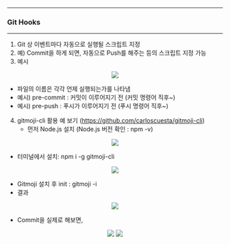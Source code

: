 -----
### Git Hooks
-----
1. Git 상 이벤트마다 자동으로 실행될 스크립트 지정
2. 예) Commit을 하게 되면, 자동으로 Push를 해주는 등의 스크립트 지정 가능
3. 예시
<div align="center">
<img src="https://github.com/sooyounghan/Git-Github/assets/34672301/148ebd87-fc04-4e73-8743-1924d82a9f35">
</div>

   - 파일의 이름은 각각 언제 실행되는가를 나타냄
   - 예시) pre-commit : 커밋이 이루어지기 전 (커밋 명령어 직후~)
   - 예시) pre-push : 푸시가 이루어지기 전 (푸시 명령어 직후~)

4. gitmoji-cli 활용 예 보기 (https://github.com/carloscuesta/gitmoji-cli)
   - 먼저 Node.js 설치 (Node.js 버전 확인 : npm -v)
<div align="center">
<img src="https://github.com/sooyounghan/Git-Github/assets/34672301/0494b142-20ef-49b5-bac8-a1350037c83d">
</div>

   - 터미널에서 설치: npm i -g gitmoji-cli
<div align="center">
<img src="https://github.com/sooyounghan/Git-Github/assets/34672301/6d1d6c3c-3885-467f-9929-1657aa7cc622">
</div>

   - Gitmoji 설치 후 init : gitmoji -i
   - 결과
<div align="center">
<img src="https://github.com/sooyounghan/Git-Github/assets/34672301/329f8848-e1d8-409a-849b-3a877b90b2a5">
</div>

   - Commit을 실제로 해보면,
<div align="center">
<img src="https://github.com/sooyounghan/Git-Github/assets/34672301/7198b989-527b-4c78-a19c-f2cb2085de93">
<img src="https://github.com/sooyounghan/Git-Github/assets/34672301/83c96935-fd93-41e9-bfa4-ec7be628121a">
</div>
